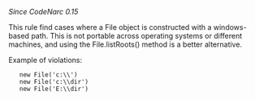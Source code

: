*Since CodeNarc 0.15*

This rule find cases where a File object is constructed with a
windows-based path. This is not portable across operating systems or
different machines, and using the File.listRoots() method is a better
alternative.

Example of violations:

``` 
   new File('c:\\')
   new File('c:\\dir')
   new File('E:\\dir')
```
